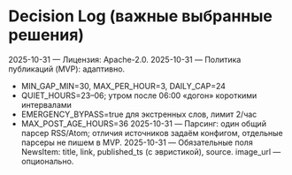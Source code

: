 # Decision Log (важные выбранные решения)

2025-10-31 — Лицензия: Apache-2.0.
2025-10-31 — Политика публикаций (MVP): адаптивно.
  - MIN_GAP_MIN=30, MAX_PER_HOUR=3, DAILY_CAP=24
  - QUIET_HOURS=23–06; утром после 06:00 «догон» короткими интервалами
  - EMERGENCY_BYPASS=true для экстренных слов, лимит 2/час
  - MAX_POST_AGE_HOURS=36
2025-10-31 — Парсинг: один общий парсер RSS/Atom; отличия источников задаём конфигом, отдельные парсеры не пишем в MVP.
2025-10-31 — Обязательные поля NewsItem: title, link, published_ts (с эвристикой), source. image_url — опционально.
